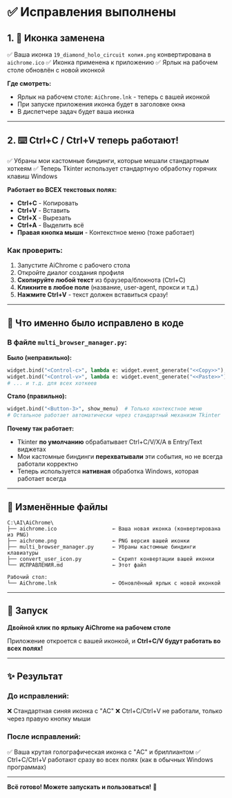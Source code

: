 # ✅ Исправления выполнены

## 1. 🎨 Иконка заменена

✅ Ваша иконка `19_diamond_holo_circuit копия.png` конвертирована в `aichrome.ico`
✅ Иконка применена к приложению
✅ Ярлык на рабочем столе обновлён с новой иконкой

**Где смотреть:**
- Ярлык на рабочем столе: `AiChrome.lnk` - теперь с вашей иконкой
- При запуске приложения иконка будет в заголовке окна
- В диспетчере задач будет ваша иконка

---

## 2. ⌨️ Ctrl+C / Ctrl+V теперь работают!

✅ Убраны мои кастомные биндинги, которые мешали стандартным хоткеям
✅ Теперь Tkinter использует стандартную обработку горячих клавиш Windows

**Работает во ВСЕХ текстовых полях:**
- **Ctrl+C** - Копировать
- **Ctrl+V** - Вставить  
- **Ctrl+X** - Вырезать
- **Ctrl+A** - Выделить всё
- **Правая кнопка мыши** - Контекстное меню (тоже работает)

### Как проверить:

1. Запустите AiChrome с рабочего стола
2. Откройте диалог создания профиля
3. **Скопируйте любой текст** из браузера/блокнота (Ctrl+C)
4. **Кликните в любое поле** (название, user-agent, прокси и т.д.)
5. **Нажмите Ctrl+V** - текст должен вставиться сразу!

---

## 🎯 Что именно было исправлено в коде

### В файле `multi_browser_manager.py`:

**Было (неправильно):**
```python
widget.bind("<Control-c>", lambda e: widget.event_generate("<<Copy>>"), add="+")
widget.bind("<Control-v>", lambda e: widget.event_generate("<<Paste>>"), add="+")
# ... и т.д. для всех хоткеев
```

**Стало (правильно):**
```python
widget.bind("<Button-3>", show_menu)  # Только контекстное меню
# Остальное работает автоматически через стандартный механизм Tkinter
```

**Почему так работает:**
- Tkinter **по умолчанию** обрабатывает Ctrl+C/V/X/A в Entry/Text виджетах
- Мои кастомные биндинги **перехватывали** эти события, но не всегда работали корректно
- Теперь используется **нативная** обработка Windows, которая работает всегда

---

## 📁 Изменённые файлы

```
C:\AI\AiChrome\
├── aichrome.ico                  ← Ваша новая иконка (конвертирована из PNG)
├── aichrome.png                  ← PNG версия вашей иконки
├── multi_browser_manager.py      ← Убраны кастомные биндинги клавиатуры
├── convert_user_icon.py          ← Скрипт конвертации вашей иконки
└── ИСПРАВЛЕНИЯ.md                ← Этот файл

Рабочий стол:
└── AiChrome.lnk                  ← Обновлённый ярлык с новой иконкой
```

---

## 🚀 Запуск

**Двойной клик по ярлыку AiChrome на рабочем столе**

Приложение откроется с вашей иконкой, и **Ctrl+C/V будут работать во всех полях!**

---

## ✨ Результат

### До исправлений:
❌ Стандартная синяя иконка с "AC"
❌ Ctrl+C/Ctrl+V не работали, только через правую кнопку мыши

### После исправлений:
✅ Ваша крутая голографическая иконка с "AC" и бриллиантом
✅ Ctrl+C/Ctrl+V работают сразу во всех полях (как в обычных Windows программах)

---

**Всё готово! Можете запускать и пользоваться!** 🎉
